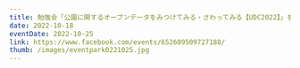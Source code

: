 ```yaml
---
title: 勉強会「公園に関するオープンデータをみつけてみる・さわってみる【UDC2022】」を開催します。
date: 2022-10-18
eventDate: 2022-10-25
link: https://www.facebook.com/events/652609509727188/
thumb: /images/eventpark0221025.jpg
---
```

